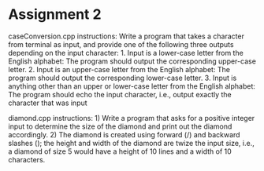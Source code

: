 # Assignment 2

caseConversion.cpp instructions:
    Write a program that takes a character from terminal as input, and provide one of the following three outputs depending on the input character:
        1. Input is a lower-case letter from the English alphabet: The program should output the    corresponding upper-case letter.
        2. Input is an upper-case letter from the English alphabet: The program should output the corresponding lower-case letter.
        3. Input is anything other than an upper or lower-case letter from the English alphabet: The program should echo the input character, i.e., output exactly the character that was input

diamond.cpp instructions:
    1) Write a program that asks for a positive integer input to determine the size of the diamond and print out the diamond accordingly.
    2) The diamond is created using forward (/) and backward slashes (\); the height and width of the diamond are twize the input size, i.e., a diamond of size 5 would have a height of 10 lines and a width of 10 characters.